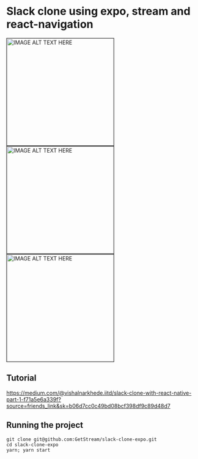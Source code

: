 # Slack clone using expo, stream and react-navigation

<div style="display: inline">
<img src="./screenshots/1.png" alt="IMAGE ALT TEXT HERE" width="280" border="1" style="margin-right: 30px" />
<img src="./screenshots/2.png" alt="IMAGE ALT TEXT HERE" width="280" border="1" style="margin-right: 30px" />
<img src="./screenshots/3.png" alt="IMAGE ALT TEXT HERE" width="280" border="1" />
</div>

## Tutorial

https://medium.com/@vishalnarkhede.iitd/slack-clone-with-react-native-part-1-f71a5e6a339f?source=friends_link&sk=b06d7cc0c49bd08bcf398df9c89d48d7



## Running the project

```
git clone git@github.com:GetStream/slack-clone-expo.git
cd slack-clone-expo
yarn; yarn start
```
